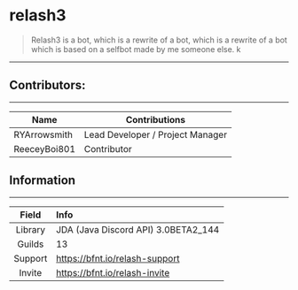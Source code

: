 # relash3
> Relash3 is a bot, which is a rewrite of a bot, which is a rewrite of a bot which is based on a selfbot made by me someone else. k

---

## Contributors:
---

Name | Contributions
--- | ---
RYArrowsmith | Lead Developer / Project Manager
ReeceyBoi801 | Contributor

## Information
---

Field | Info
:---: | :---
Library | JDA (Java Discord API) 3.0BETA2_144
Guilds | 13
Support | https://bfnt.io/relash-support
Invite | https://bfnt.io/relash-invite
